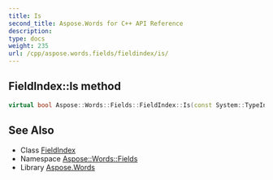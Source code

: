 ```yaml
---
title: Is
second_title: Aspose.Words for C++ API Reference
description: 
type: docs
weight: 235
url: /cpp/aspose.words.fields/fieldindex/is/
---
```

## FieldIndex::Is method




```cpp
virtual bool Aspose::Words::Fields::FieldIndex::Is(const System::TypeInfo &target) const override
```

## See Also

* Class [FieldIndex](../)
* Namespace [Aspose::Words::Fields](../../)
* Library [Aspose.Words](../../../)
